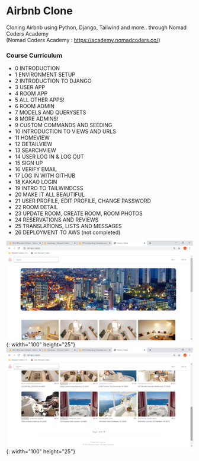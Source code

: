 # Airbnb Clone

Cloning Airbnb using Python, Django, Tailwind and more.. through Nomad Coders Academy <br>
(Nomad Coders Academy : https://academy.nomadcoders.co/)

### Course Curriculum
- 0 INTRODUCTION
- 1 ENVIRONMENT SETUP
- 2 INTRODUCTION TO DJANGO
- 3 USER APP
- 4 ROOM APP
- 5 ALL OTHER APPS!
- 6 ROOM ADMIN
- 7 MODELS AND QUERYSETS
- 8 MORE ADMINS!
- 9 CUSTOM COMMANDS AND SEEDING
- 10 INTRODUCTION TO VIEWS AND URLS
- 11 HOMEVIEW
- 12 DETAILVIEW
- 13 SEARCHVIEW
- 14 USER LOG IN & LOG OUT
- 15 SIGN UP
- 16 VERIFY EMAIL
- 17 LOG IN WITH GITHUB
- 18 KAKAO LOGIN
- 19 INTRO TO TAILWINDCSS
- 20 MAKE IT ALL BEAUTIFUL
- 21 USER PROFILE, EDIT PROFILE, CHANGE PASSWORD
- 22 ROOM DETAIL
- 23 UPDATE ROOM, CREATE ROOM, ROOM PHOTOS
- 24 RESERVATIONS AND REVIEWS
- 25 TRANSLATIONS, LISTS AND MESSAGES
- 26 DEPLOYMENT TO AWS (not completed)

![](./screenshots/1.png){: width="100" height="25"}
![](./screenshots/2.png){: width="100" height="25"}